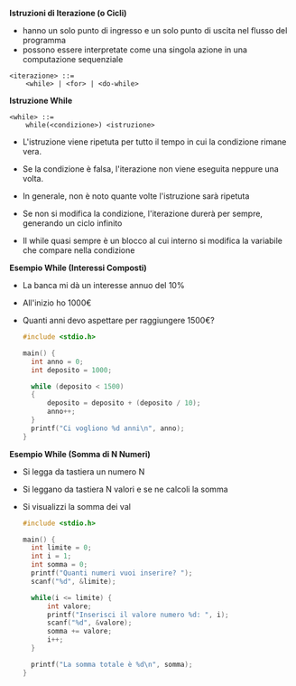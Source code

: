 **Istruzioni di Iterazione (o Cicli)**

- hanno un solo punto di ingresso e un solo punto di uscita nel flusso del programma
- possono essere interpretate come una singola azione in una computazione sequenziale

```
<iterazione> ::=
	<while> | <for> | <do-while>
```



**Istruzione While**

```
<while> ::=
	while(<condizione>) <istruzione>
```

- L'istruzione viene ripetuta per tutto il tempo in cui la condizione rimane vera.
- Se la condizione è falsa, l'iterazione non viene eseguita neppure una volta.
- In generale, non è noto quante volte l'istruzione sarà ripetuta

- Se non si modifica la condizione, l'iterazione durerà per sempre, generando un ciclo infinito
- Il while quasi sempre è un blocco al cui interno si modifica la variabile che compare nella condizione

**Esempio While (Interessi Composti)**

- La banca mi dà un interesse annuo del 10%

- All'inizio ho 1000€

- Quanti anni devo aspettare per raggiungere 1500€?

  ```c
  #include <stdio.h>
  
  main() {
  	int anno = 0;
  	int deposito = 1000;
  
  	while (deposito < 1500)
  	{
  		deposito = deposito + (deposito / 10);
  		anno++;
  	}
  	printf("Ci vogliono %d anni\n", anno);
  }
  ```

  

**Esempio While (Somma di N Numeri)**

- Si legga da tastiera un numero N

- Si leggano da tastiera N valori e se ne calcoli la somma

- Si visualizzi la somma dei val

  ```c
  #include <stdio.h>
  
  main() {
  	int limite = 0;
  	int i = 1;
  	int somma = 0;
  	printf("Quanti numeri vuoi inserire? ");
  	scanf("%d", &limite);
  
  	while(i <= limite) {
  		int valore;
  		printf("Inserisci il valore numero %d: ", i);
  		scanf("%d", &valore);
  		somma += valore;
  		i++;
  	}
  
  	printf("La somma totale è %d\n", somma);
  }
  ```

  
